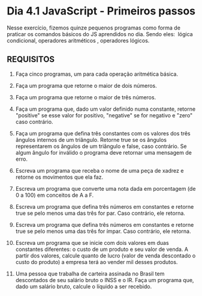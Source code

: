 # Dia 4.1 JavaScript - Primeiros passos
Nesse exercício, fizemos quinze pequenos programas como forma de praticar os comandos básicos do JS aprendidos no dia. Sendo eles:  lógica condicional, operadores aritméticos , operadores lógicos.

## REQUISITOS 

1. Faça cinco programas, um para cada operação aritmética básica.

2. Faça um programa que retorne o maior de dois números.

3. Faça um programa que retorne o maior de três números.

4. Faça um programa que, dado um valor definido numa constante, retorne "positive" se esse valor for positivo, "negative" se for negativo e "zero" caso contrário.

5. Faça um programa que defina três constantes com os valores dos três ângulos internos de um triângulo. Retorne true se os ângulos representarem os ângulos de um triângulo e false, caso contrário. Se algum ângulo for inválido o programa deve retornar uma mensagem de erro.

6. Escreva um programa que receba o nome de uma peça de xadrez e retorne os movimentos que ela faz.

7. Escreva um programa que converte uma nota dada em porcentagem (de 0 a 100) em conceitos de A a F. 

8. Escreva um programa que defina três números em constantes e retorne true se pelo menos uma das três for par. Caso contrário, ele retorna.

9. Escreva um programa que defina três números em constantes e retorne true se pelo menos uma das três for ímpar. Caso contrário, ele retorna.

10. Escreva um programa que se inicie com dois valores em duas constantes diferentes: o custo de um produto e seu valor de venda. A partir dos valores, calcule quanto de lucro (valor de venda descontado o custo do produto) a empresa terá ao vender mil desses produtos.

11. Uma pessoa que trabalha de carteira assinada no Brasil tem descontados de seu salário bruto o INSS e o IR. Faça um programa que, dado um salário bruto, calcule o líquido a ser recebido.